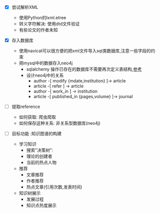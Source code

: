 
- [x] 尝试解析XML
    +  使用Python的lxml.etree
    + 转义字符解决: 使用dtd文件验证
    + 有些论文的作者未知
- [x] 存入数据库
    + 使用navicat可以很方便的把xml文件导入sql类数据库,注意一些字段的约束
    + 把mysql中的数据存入neo4j
        + sqlalchemy 操作已存在的数据库不需要再次定义表结构,[参考](https://stackoverflow.com/questions/11900553/sqlalchemy-table-already-exists)
        + 设计neo4j中的关系
            + author -[ modify {mdate,institution} ]-> article
            + article -[ refer ] -> article
            + author -[ work_in ] -> institution
            + article -[ published_in {pages,volume} ]-> journal

- [ ] 提取reference
    + 如何获取: 爬虫爬取
    + 如何保存这种关系: 非关系型数据库(neo4j)

- [ ] 目标功能 :知识图谱的构建
    + 学习知识
        + 搜索"决策树":
        + 理论的创建者
        + 当前的热点人物
    + 推荐
        + 文章推荐
        + 作者推荐
        + 热点文章(引用次数,发表时间)
    + 知识树展示
        + 发展过程
        + 知识点热度展示
